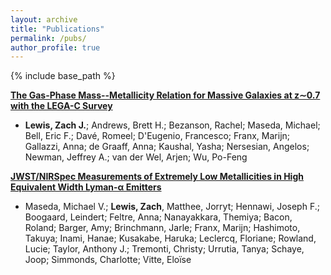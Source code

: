 ```yaml
---
layout: archive
title: "Publications"
permalink: /pubs/
author_profile: true
---
```


{% include base_path %}

[**The Gas-Phase Mass--Metallicity Relation for Massive Galaxies at z∼0.7 with the LEGA-C Survey**](https://ui.adsabs.harvard.edu/abs/2023arXiv230412343L/abstract)

* **Lewis, Zach J.**; Andrews, Brett H.; Bezanson, Rachel; Maseda, Michael; Bell, Eric F.; Davé, Romeel; D'Eugenio, Francesco; Franx, Marijn; Gallazzi, Anna; de Graaff, Anna; Kaushal, Yasha; Nersesian, Angelos; Newman, Jeffrey A.; van der Wel, Arjen; Wu, Po-Feng

[**JWST/NIRSpec Measurements of Extremely Low Metallicities in High Equivalent Width Lyman-α Emitters**](https://ui.adsabs.harvard.edu/abs/2023arXiv230408511M/abstract)

* Maseda, Michael V.; **Lewis, Zach**, Matthee, Jorryt; Hennawi, Joseph F.; Boogaard, Leindert; Feltre, Anna; Nanayakkara, Themiya; Bacon, Roland; Barger, Amy; Brinchmann, Jarle; Franx, Marijn; Hashimoto, Takuya; Inami, Hanae; Kusakabe, Haruka; Leclercq, Floriane; Rowland, Lucie; Taylor, Anthony J.; Tremonti, Christy; Urrutia, Tanya; Schaye, Joop; Simmonds, Charlotte; Vitte, Eloïse
